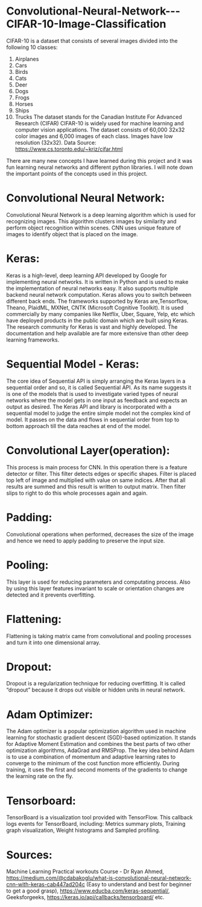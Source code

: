 # Convolutional-Neural-Network---CIFAR-10-Image-Classification
CIFAR-10 is a dataset that consists of several images divided into the following 10 classes:

1. Airplanes
2. Cars
3. Birds
4. Cats
5. Deer
6. Dogs
7. Frogs
8. Horses
9. Ships
10. Trucks
The dataset stands for the Canadian Institute For Advanced Research (CIFAR)
CIFAR-10 is widely used for machine learning and computer vision applications.
The dataset consists of 60,000 32x32 color images and 6,000 images of each class.
Images have low resolution (32x32).
Data Source: https://www.cs.toronto.edu/~kriz/cifar.html

There are many new concepts I have learned during this project and it was fun learning neural networks and different python libraries. I will note down the important points of the concepts used in this project.
# Convolutional Neural Network:
Convolutional Neural Network is a deep learning algorithm which is used for recognizing images. This algorithm clusters images by similarity and perform object recognition within scenes. CNN uses unique feature of images to identify object that is placed on the image. 

# Keras:
Keras is a high-level, deep learning API developed by Google for implementing neural networks. It is written in Python and is used to make the implementation of neural networks easy. It also supports multiple backend neural network computation.
Keras allows you to switch between different back ends. The frameworks supported by Keras are,Tensorflow, Theano, PlaidML, MXNet, CNTK (Microsoft Cognitive Toolkit). It is used commercially by many companies like Netflix, Uber, Square, Yelp, etc which have deployed products in the public domain which are built using Keras. 
The research community for Keras is vast and highly developed. The documentation and help available are far more extensive than other deep learning frameworks. 

# Sequential Model - Keras:
The core idea of Sequential API is simply arranging the Keras layers in a sequential order and so, it is called Sequential API. As its name suggests it is one of the models that is used to investigate varied types of neural networks where the model gets in one input as feedback and expects an output as desired. The Keras API and library is incorporated with a sequential model to judge the entire simple model not the complex kind of model. It passes on the data and flows in sequential order from top to bottom approach till the data reaches at end of the model.
# Convolutional Layer(operation):
This process is main process for CNN. In this operation there is a feature detector or filter. This filter detects edges or specific shapes. Filter is placed top left of image and multiplied with value on same indices. After that all results are summed and this result is written to output matrix. Then filter slips to right to do this whole processes again and again. 
# Padding:
Convolutional operations when performed, decreases the size of the image and hence we need to apply padding to preserve the input size.
# Pooling:
This layer is used for reducing parameters and computating process. Also by using this layer features invariant to scale or orientation changes are detected and it prevents overfitting. 
# Flattening:
Flattening is taking matrix came from convolutional and pooling processes and turn it into one dimensional array. 
# Dropout:
Dropout is a regularization technique for reducing overfitting. It is called “dropout” because it drops out visible or hidden units in neural network.
# Adam Optimizer:
The Adam optimizer is a popular optimization algorithm used in machine learning for stochastic gradient descent (SGD)-based optimization. It stands for Adaptive Moment Estimation and combines the best parts of two other optimization algorithms, AdaGrad and RMSProp.
The key idea behind Adam is to use a combination of momentum and adaptive learning rates to converge to the minimum of the cost function more efficiently. During training, it uses the first and second moments of the gradients to change the learning rate on the fly.
# Tensorboard:
TensorBoard is a visualization tool provided with TensorFlow. This callback logs events for TensorBoard, including: Metrics summary plots, Training graph visualization, Weight histograms and Sampled profiling.


# Sources:
Machine Learning Practical workouts Course - Dr Ryan Ahmed, https://medium.com/@cdabakoglu/what-is-convolutional-neural-network-cnn-with-keras-cab447ad204c (Easy to understand and best for beginner to get a good grasp), https://www.educba.com/keras-sequential/, Geeksforgeeks, https://keras.io/api/callbacks/tensorboard/ etc.
